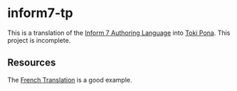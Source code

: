 # inform7-tp
 
This is a translation of the [Inform 7 Authoring Language](http://inform7.com/) into [Toki Pona](https://en.wikipedia.org/wiki/Toki_Pona). This project is incomplete.

## Resources

The [French Translation](https://gitlab.com/fiction-interactive-fr/inform7-fr) is a good example.
